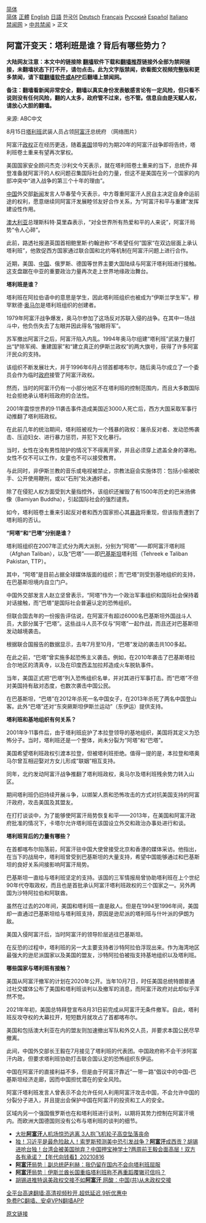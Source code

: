  <!-- 面包屑导航 --> <div class="breadcrumb"><!-- GTranslate: https://gtranslate.io/ -->  <div class="switcher notranslate">  <div class="selected">  <a href="#" onclick="return false;"> 简体</a>  </div>  <div class="option">  <a href="https://www.bannedbook.org" onclick="doGTranslate('zh-CN|zh-CN');jQuery('div.switcher div.selected a').html(jQuery(this).html());return false;" title="简体中文" class="nturl selected"> 简体</a>  <a href="https://www.bannedbook.org/zh-tw/" onclick="doGTranslate('zh-CN|zh-TW');jQuery('div.switcher div.selected a').html(jQuery(this).html());return false;" title="繁體中文" class="nturl"> 正體</a>  <a href="https://www.bannedbook.org/en/" onclick="doGTranslate('zh-CN|en');jQuery('div.switcher div.selected a').html(jQuery(this).html());return false;" title="English" class="nturl"> English</a>  <a href="https://www.bannedbook.org/ja/" onclick="doGTranslate('zh-CN|ja');jQuery('div.switcher div.selected a').html(jQuery(this).html());return false;" title="日本語" class="nturl"> 日語</a>  <a href="https://www.bannedbook.org/ko/" onclick="doGTranslate('zh-CN|ko');jQuery('div.switcher div.selected a').html(jQuery(this).html());return false;" title="한국어" class="nturl"> 한국어</a>  <a href="https://www.bannedbook.org/de/" onclick="doGTranslate('zh-CN|de');jQuery('div.switcher div.selected a').html(jQuery(this).html());return false;" title="Deutsch" class="nturl"> Deutsch</a>  <a href="https://www.bannedbook.org/fr/" onclick="doGTranslate('zh-CN|fr');jQuery('div.switcher div.selected a').html(jQuery(this).html());return false;" title="Français" class="nturl"> Français</a>  <a href="https://www.bannedbook.org/ru/" onclick="doGTranslate('zh-CN|ru');jQuery('div.switcher div.selected a').html(jQuery(this).html());return false;" title="Русский" class="nturl"> Русский</a>  <a href="https://www.bannedbook.org/es/" onclick="doGTranslate('zh-CN|es');jQuery('div.switcher div.selected a').html(jQuery(this).html());return false;" title="Español" class="nturl"> Español</a>  <a href="https://www.bannedbook.org/it/" onclick="doGTranslate('zh-CN|it');jQuery('div.switcher div.selected a').html(jQuery(this).html());return false;" title="Italiano" class="nturl"> Italiano</a>  </div>  </div>      <div class='breadcrumb-sub'><!-- Breadcrumb NavXT 6.3.0 --> <a href="https://www.bannedbook.org/" class="home">禁闻网</a> &gt; <a href="https://www.bannedbook.org/bnews/cbnews/" class="category">中共禁闻</a> &gt; 正文</div></div><h2>阿富汗变天：塔利班是谁？背后有哪些势力？</h2> <p class="notice"><b>大陆网友注意：本文中的链接除 <a href="https://github.com/bannedbook/fanqiang" >翻墙</a>软件下载和<a href="https://github.com/killgcd/justmysocks/blob/master/README.md">翻墙推荐</a>链接外全部为禁网链接，未翻墙状态下打不开，请勿点击。此为文字版禁闻，欲看图文视频完整版和更多禁闻，请下载<a href="https://github.com/bannedbook/fanqiang">翻墙软件或APP</a>后翻墙上禁闻网。</p><p>备注：翻墙看新闻非常安全，翻墙以真实身份发表敏感言论有一定风险，但只看不说则没有任何风险，翻的人太多，政府管不过来，也不管。信息自由是天赋人权，请放心大胆的翻墙。</b></p>  <div class="entry"> <p>来源:&nbsp;ABC中文                                                </p> <p>8月15日<a href="https://www.bannedbook.org/bnews/tag/%e5%a1%94%e5%88%a9%e7%8f%ad/" class="st_tag internal_tag" rel="tag" title="标签 塔利班 下的日志">塔利班</a>武装人员占领<a href="https://www.bannedbook.org/bnews/tag/%e9%98%bf%e5%af%8c%e6%b1%97/" class="st_tag internal_tag" rel="tag" title="标签 阿富汗 下的日志">阿富汗</a>总统府 （网络图片）</p> <p>阿富汗<a href="https://www.bannedbook.org/bnews/tag/%e6%94%bf%e6%9d%83/" class="st_tag internal_tag" rel="tag" title="标签 政权 下的日志">政权</a>正在经历更迭，随着<a href="https://www.bannedbook.org/bnews/tag/%e7%be%8e%e5%9b%bd/" class="st_tag internal_tag" rel="tag" title="标签 美国 下的日志">美国</a>领导的为期20年的阿富汗战争即将告终，塔利班卷土重来有望再次掌权。</p> <p>美国国家安全顾问杰克·沙利文今天表示，就在塔利班卷土重来的当下，总统乔·拜登准备就阿富汗的人权问题召集国际社会的力量，但这不是美国在另一个国家的内部冲突中“进入战争的第三个十年的理由”。</p> <p><span class='wp_keywordlink_affiliate'><a href="https://www.bannedbook.org/" title="中国" target="_blank">中国</a></span>外交部<span class='wp_keywordlink_affiliate'><a href="https://www.bannedbook.org/" title="新闻">新闻</a></span>发言人华春莹今天表示，中方尊重阿富汗人民自主决定自身命运前途的权利，愿意继续同阿富汗发展睦邻友好合作关系，为“阿富汗和平与重建”发挥建设性作用。</p> <p><a href="https://www.bannedbook.org/bnews/tag/%e6%be%b3%e5%a4%a7%e5%88%a9%e4%ba%9a/" class="st_tag internal_tag" rel="tag" title="标签 澳大利亚 下的日志">澳大利亚</a>总理斯科特·莫里森表示，“对全世界所有热爱和平的人来说”，阿富汗局势“令人心碎”。</p> <p>此前，路透社报道英国首相鲍里斯·约翰逊称“不希望任何”国家“在双边层面上承认塔利班”，他敦促西方国家通过联合国和北约等机制在阿富汗问题上进行合作。</p> <p>近期，美国、<a href="https://www.bannedbook.org/bnews/tag/%E4%B8%AD%E5%9B%BD/" class="st_tag internal_tag" rel="tag" title="标签 中国 下的日志">中国</a>、俄罗斯、德国等世界主要大国陆续与阿富汗塔利班进行接触。这支盘踞在中亚的重要政治力量再次走上世界地缘政治舞台。</p> <p><strong>塔利班是谁？</strong></p> <p>塔利班在阿拉伯语中的意思是学生，因此塔利班组织也被成为“伊斯兰学生军”。穆罕默德·<a href="https://www.bannedbook.org/bnews/tag/%E5%A5%A5%E9%A9%AC%E5%B0%94/" class="st_tag internal_tag" rel="tag" title="标签 奥马尔 下的日志">奥马尔</a>是塔利班组织的创建者。</p> <p>1979年阿富汗战争爆发，奥马尔参加了这场反对苏联入侵的战争。在其中一场战斗中，他负伤失去了左眼并因此得名“独眼将军”。</p> <p>苏军撤出阿富汗之后，阿富汗陷入内乱。1994年奥马尔组建“塔利班”武装力量打出“铲除军阀、重建国家”和“建立真正的伊斯兰政权”的两大旗号，获得了许多阿富汗民众的支持。</p>  <p>该组织不断发展壮大，并于1996年6月占领首都喀布尔，随后奥马尔成立了一个委员会作为临时<a href="https://www.bannedbook.org/bnews/tag/%e6%94%bf%e5%ba%9c/" class="st_tag internal_tag" rel="tag" title="标签 政府 下的日志">政府</a>接管了阿富汗政权。</p> <p>然而，当时的阿富汗仍有一小部分地区不在塔利班的控制范围内，而且大多数国际社会拒绝承认塔利班政府的合法性。</p> <p>2001年震惊世界的9·11袭击事件造成美国近3000人死亡后，西方大国采取军事行动推翻了塔利班政权。</p> <p>在此前几年的统治期间，塔利班被视为一个残暴的政权：屠杀反对者、发动恐怖袭击、压迫妇女、进行暴力惩罚，并犯下文化暴行。</p> <p>当时，女性在没有男性陪护的情况下不得离开家，并且必须穿上遮盖全身的罩袍。女性不仅不可以工作，女童也不可以接受教育。</p> <p>与此同时，非伊斯兰教的音乐或电视被禁止，宗教法庭会实施体罚：包括小偷被砍手、公开使用鞭刑，或以“石刑”处决通奸者。</p> <p>除了在侵犯人权方面受到大量指控外，该组织还摧毁了有1500年历史的巴米扬佛像（Bamiyan Buddha），引起国际社会的强烈谴责。</p> <p>如今，塔利班卷土重来引起反对者和西方国家担心其<span class='wp_keywordlink'><a href="https://www.bannedbook.org/forum11/topic276.html" title="禁片：评中国共产党的暴政" target="_blank">暴政</a></span>将重现，但该指责遭到了塔利班的否认。</p> <p><strong>“阿塔”和“巴塔”分别是谁？</strong></p> <p>塔利班组织在2007年正式分为两大派别，分别为“阿塔”——即阿富汗塔利班（Afghan Taliban），以及“巴塔”——即<a href="https://www.bannedbook.org/bnews/tag/%e5%b7%b4%e5%9f%ba%e6%96%af%e5%9d%a6/" class="st_tag internal_tag" rel="tag" title="标签 巴基斯坦 下的日志">巴基斯坦</a>塔利班（Tehreek e Taliban Pakistan, TTP）。</p> <p>其中，“阿塔”是目前占据全球媒体版面的组织；而“巴塔”则受到基地组织的支持，在巴基斯坦境内自立门户。</p> <p>中国外交部发言人赵立坚曾表示，“阿塔”作为一个政治军事组织和国际社会保持着对话接触，而“巴塔”是国际社会普遍认定的恐怖组织。</p>  <p>但联合国去年的一份报告评估说，在阿富汗有超过6000名巴基斯坦外国战斗人员，大部分属于“巴塔”。这些战斗人员不仅与“阿塔”一起作战，而且还对巴基斯坦发动越境袭击。</p> <p>根据联合国报告的数据显示，去年7月至10月，“巴塔”发动的袭击共100多起。</p> <p>在此之前，“巴塔”曾实施多起恐怖主义袭击。例如，在2010年袭击了巴基斯塔拉合尔地区的清真寺，以及在印度西孟加拉邦造成火车脱轨事件。</p> <p>当年，美国正式把“巴塔”列入恐怖组织名单，并对其进行军事打击。而“巴塔”不但对美国持有敌对态度，也数次袭击中国公民。</p> <p>在巴基斯坦，“巴塔”在2012年杀死一名中国女子，在2013年杀死了两名中国登山客。此外“巴塔”还对“东突厥斯坦伊斯兰运动”（东伊运）提供支持。</p> <p><strong>塔利班和基地组织有何关系？</strong></p> <p>2001年9·11事件后，由于塔利班庇护了本拉登领导的基地组织，美国将其定义为恐怖分子。当时，塔利班还是一个整体，尚未分裂为“阿塔”和“巴塔”。</p> <p>美国希望塔利班政权引渡本拉登，但被塔利班拒绝。值得一提的是，本拉登和塔奥马尔曾互相迎娶对方女儿形成&#8221;联姻&#8221;相互支持。</p> <p>同年，北约发动阿富汗战争推翻了塔利班政权，奥马尔及塔利班残余势力转入山区。</p> <p>期间塔利班仍旧持续开展斗争，以绑架人质和恐怖攻击的方式对抗美国支持的阿富汗政府，攻击美国及其盟友。</p> <p>在打打谈谈中，为了能够使阿富汗局势恢复和平——2013年，在美国和阿富汗政府批准的情况下，卡塔尔允许塔利班在该国设立外交和政治办事处进行和谈。</p> <p><strong>塔利班背后的力量有哪些？</strong></p>  <p>在首都喀布尔陷落前，阿富汗驻中国大使曾接受北京和香港的媒体采访。他指出，在当下的战局中，塔利班曾受到巴基斯坦的大量支持，希望中国能够通过和巴基斯坦的良好关系间接影响阿富汗局势。</p> <p>巴基斯坦一直给与塔利班坚定的支持。该国的三军情报局曾协助塔利班在上个世纪90年代夺取政权，而且也是首批承认阿富汗塔利班政权的三个国家之一。另外两国为沙特阿拉伯和阿联酋。</p> <p>虽然在过去的20年间，美国和塔利班一直是敌人。但是在1994至1996年间，美国却一直通过巴基斯坦给与塔利班支持，原因是逊尼派的塔利班与什叶派的伊朗为敌。</p> <p>美国入侵阿富汗后，当时阿富汗的领导阶层逃往巴基斯坦。</p> <p>在反恐的过程中，塔利班的另一大主要支持者沙特阿拉伯浮现出来。作为海湾地区最强大的逊尼派国家以及美国的盟友，沙特阿拉伯被指支持基地组织以及塔利班。</p> <p><strong>哪些国家与塔利班有接触？</strong></p> <p>美国从阿富汗撤军的计划在2020年公开。当年10月7日，时任美国总统特朗普通过社交媒体公布了美国和塔利班谈判以及撤军的消息，而阿富汗政府对此却似乎浑然不觉。</p> <p>2021年年初，美国总特拜登宣布8月31日前完成从阿富汗无条件撤军。自此，塔利班反攻夺权的大幕拉开，短短数月就攻占了首都喀布尔。</p> <p>美国和包括澳大利亚在内的盟友则加速撤出军队和外交人员，并要求本国公民尽早撤离。</p> <p>此间，中国外交部长王毅在7月接见了塔利班的代表团。中国政府称不会干涉阿富汗内政，但要求塔利班协助打击联合国认定的恐怖组织东伊运。</p> <p>中国在阿富汗的直接利益不多，但是由于阿富汗靠近&#8221;一带一路&#8221;倡议中的中国-巴基斯坦经济走廊，因而中国担忧潜在的安全风险。</p> <p>阿富汗塔利班发言人曾表示不会允许任何人利用阿富汗攻击中国，不会允许中国的分裂分子进入，并且提出会保护中国在阿富汗的投资和工人的安全。</p>  <p>区域内另一个强国俄罗斯也在和塔利班进行谈判，以期将其势力控制在阿富汗境内。而欧洲大国德国则没有公布与塔利班的谈判的细节。</p> <ul class='op-related-articles' title='相关阅读'> <li><a href='https://www.bannedbook.org/bnews/topimagenews/20210816/1607386.html' target='_blank'>大批<b>阿富汗</b>人机场惊恐逃离 3人抱飞机轮子高空坠落丧命</a></li> <li><a href='https://www.bannedbook.org/bnews/taiwannews/20210816/1607384.html' target='_blank'>独！习近平是最危险敌人！索罗斯预测美中恐引发战争？<b>阿富汗</b>成西贡？胡锡进呛台独！台湾会被美国抛弃？中国押宝神学士?两周前王毅会面高层！双方各有承诺？【年代向钱看】20210816</a></li> <li><a href='https://www.bannedbook.org/bnews/baitai/20210816/1607367.html' target='_blank'><b>阿富汗</b>局势｜副总统萨利赫：我仍留在国内不会向塔利班屈服</a></li> <li><a href='https://www.bannedbook.org/bnews/baitai/20210816/1607365.html' target='_blank'><b>阿富汗</b>局势｜伊斯兰酋长国重临塔利班称不再重蹈覆辙可信吗？</a></li> <li><a href='https://www.bannedbook.org/bnews/comments/20210816/1607353.html' target='_blank'>胡锡进推特讽美政权交接不如<b>阿富汗</b> 网酸︰中国(共)从未政权交接</a></li> </ul> <p class="texttj"> <a href="https://github.com/bannedbook/fanqiang/wiki/V2ray%E6%9C%BA%E5%9C%BA" target="_blank">全平台高速翻墙:高清视频秒开,超低延迟,9折优惠中</a><br/> <a href="https://github.com/bannedbook/fanqiang/wiki/%E7%A6%81%E9%97%BB%E7%BD%91%E5%AE%89%E5%8D%93%E7%BF%BB%E5%A2%99%E6%96%B0%E9%97%BBAPP" target="_blank">免费PC翻墙、安卓VPN翻墙APP</a></p><p><a href="https://www.abc.net.au/chinese/2021-08-16/who-are-the-taliban-what-want-afghanistan-kabul-chinese/100381520">原文链接</a></p><a name='sharetosocial'></a>  <div style="margin-bottom:5px;padding-bottom:5px;clear:both"> <div id="archive-pix-1" class="banner-ads"> <!-- AuctionX Display platform tag START --> <div id="26318x728x90x621x_ADSLOT2" clicktrack="%%CLICK_URL_ESC%%"></div> <!-- AuctionX Display platform tag END --> </div> <div id="archive-pix-2" class="banner-ads"> <!-- AuctionX Display platform tag START --> <div id="26315x300x250x621x_ADSLOT2" clicktrack="%%CLICK_URL_ESC%%"></div> <!-- AuctionX Display platform tag END --> </div> </div>  <div id="archive-pix-1" class="banner-ads"> <!-- AuctionX Display platform tag START --> <div id="26318x728x90x621x_ADSLOT3" clicktrack="%%CLICK_URL_ESC%%"></div> <!-- AuctionX Display platform tag END --> </div> </div><!--END ENTRY--> 